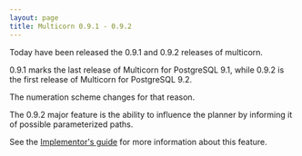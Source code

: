 ```yaml
---
layout: page
title: Multicorn 0.9.1 - 0.9.2
---
```


Today have been released the 0.9.1 and 0.9.2 releases of multicorn.

0.9.1 marks the last release of Multicorn for PostgreSQL 9.1, while 0.9.2 is
the first release of Multicorn for PostgreSQL 9.2.

The numeration scheme changes for that reason.

The 0.9.2 major feature is the ability to influence the planner by informing it
of possible parameterized paths.

See the [Implementor's guide](http://multicorn.org/implementing-an-fdw/) for
more information about this feature.
